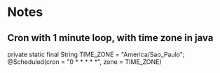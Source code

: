 # Notes



## Cron with 1 minute loop, with time zone in java  
private static final String TIME_ZONE = "America/Sao_Paulo";  
@Scheduled(cron = "0 * * * * *", zone = TIME_ZONE)  
